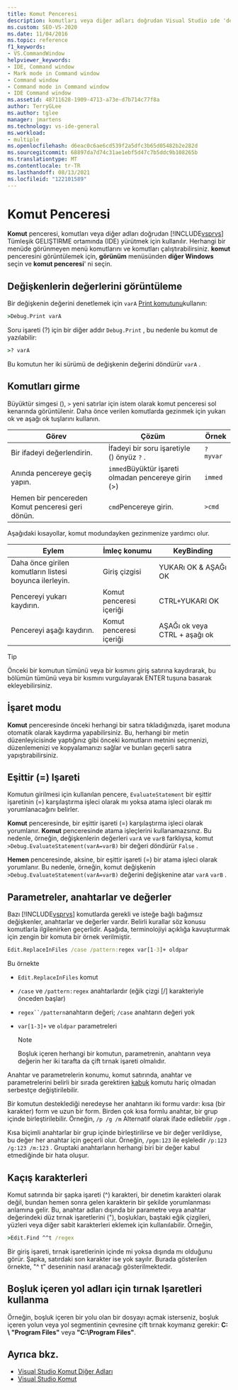 ```yaml
---
title: Komut Penceresi
description: komutları veya diğer adları doğrudan Visual Studio ıde 'de yürütmek için Komut penceresi nasıl kullanabileceğinizi öğrenin.
ms.custom: SEO-VS-2020
ms.date: 11/04/2016
ms.topic: reference
f1_keywords:
- VS.CommandWindow
helpviewer_keywords:
- IDE, Command window
- Mark mode in Command window
- Command window
- Command mode in Command window
- IDE Command window
ms.assetid: 48711628-1909-4713-a73e-d7b714c77f8a
author: TerryGLee
ms.author: tglee
manager: jmartens
ms.technology: vs-ide-general
ms.workload:
- multiple
ms.openlocfilehash: d6eac0c6ae6cd539f2a5dfc3b65d05482b2e282d
ms.sourcegitcommit: 68897da7d74c31ae1ebf5d47c7b5ddc9b108265b
ms.translationtype: MT
ms.contentlocale: tr-TR
ms.lasthandoff: 08/13/2021
ms.locfileid: "122101589"
---
```

# <a name="command-window"></a>Komut Penceresi
**Komut** penceresi, komutları veya diğer adları doğrudan [!INCLUDE[vsprvs](../../code-quality/includes/vsprvs_md.md)] Tümleşik GELIŞTIRME ortamında (IDE) yürütmek için kullanılır. Herhangi bir menüde görünmeyen menü komutlarını ve komutları çalıştırabilirsiniz. **komut** penceresini görüntülemek için, **görünüm** menüsünden **diğer Windows** seçin ve **komut penceresi**' ni seçin.

## <a name="displaying-the-values-of-variables"></a>Değişkenlerin değerlerini görüntüleme
Bir değişkenin değerini denetlemek için `varA` [Print komutunu](../../ide/reference/print-command.md)kullanın:

```cmd
>Debug.Print varA
```

Soru işareti (?) için bir diğer addır `Debug.Print` , bu nedenle bu komut de yazılabilir:

```cmd
>? varA
```

Bu komutun her iki sürümü de değişkenin değerini döndürür `varA` .

## <a name="entering-commands"></a>Komutları girme
Büyüktür simgesi (), `>` yeni satırlar için istem olarak komut penceresi sol kenarında görüntülenir. Daha önce verilen komutlarda gezinmek için yukarı ok ve aşağı ok tuşlarını kullanın.

|Görev|Çözüm|Örnek|
|----------|--------------|-------------|
|Bir ifadeyi değerlendirin.|İfadeyi bir soru işaretiyle () önyüz `?` .|`? myvar`|
|Anında pencereye geçiş yapın.|`immed`Büyüktür işareti olmadan pencereye girin (>)|`immed`|
|Hemen bir pencereden Komut penceresi geri dönün.|`cmd`Pencereye girin.|`>cmd`|

Aşağıdaki kısayollar, komut modundayken gezinmenize yardımcı olur.

|Eylem|İmleç konumu|KeyBinding|
|------------| - |----------------|
|Daha önce girilen komutların listesi boyunca ilerleyin.|Giriş çizgisi|YUKARı OK & AŞAĞı OK|
|Pencereyi yukarı kaydırın.|Komut penceresi içeriği|CTRL+YUKARI OK|
|Pencereyi aşağı kaydırın.|Komut penceresi içeriği|AŞAĞı ok veya CTRL + aşağı ok|

> [!TIP]
> Önceki bir komutun tümünü veya bir kısmını giriş satırına kaydırarak, bu bölümün tümünü veya bir kısmını vurgulayarak ENTER tuşuna basarak ekleyebilirsiniz.

## <a name="mark-mode"></a>İşaret modu
**Komut** penceresinde önceki herhangi bir satıra tıkladığınızda, işaret moduna otomatik olarak kaydırma yapabilirsiniz. Bu, herhangi bir metin düzenleyicisinde yaptığınız gibi önceki komutların metnini seçmenizi, düzenlemenizi ve kopyalamanızı sağlar ve bunları geçerli satıra yapıştırabilirsiniz.

## <a name="the-equals--sign"></a>Eşittir (=) Işareti
Komutun girilmesi için kullanılan pencere, `EvaluateStatement` bir eşittir işaretinin (=) karşılaştırma işleci olarak mı yoksa atama işleci olarak mı yorumlanacağını belirler.

**Komut** penceresinde, bir eşittir işareti (=) karşılaştırma işleci olarak yorumlanır. **Komut** penceresinde atama işleçlerini kullanamazsınız. Bu nedenle, örneğin, değişkenlerin değerleri `varA` ve `varB` farklıysa, komut `>Debug.EvaluateStatement(varA=varB)` bir değeri döndürür `False` .

**Hemen** penceresinde, aksine, bir eşittir işareti (=) bir atama işleci olarak yorumlanır. Bu nedenle, örneğin, komut değişkenin `>Debug.EvaluateStatement(varA=varB)` değerini değişkenine atar `varA` `varB` .

## <a name="parameters-switches-and-values"></a>Parametreler, anahtarlar ve değerler
Bazı [!INCLUDE[vsprvs](../../code-quality/includes/vsprvs_md.md)] komutlarda gerekli ve isteğe bağlı bağımsız değişkenler, anahtarlar ve değerler vardır. Belirli kurallar söz konusu komutlarla ilgilenirken geçerlidir. Aşağıda, terminolojiyi açıklığa kavuşturmak için zengin bir komuta bir örnek verilmiştir.

```cmd
Edit.ReplaceInFiles /case /pattern:regex var[1-3]+ oldpar
```

Bu örnekte

- `Edit.ReplaceInFiles` komut

- `/case` ve `/pattern:regex` anahtarlardır (eğik çizgi [/] karakteriyle önceden başlar)

- `regex``/pattern`anahtarın değeri; `/case` anahtarın değeri yok

- `var[1-3]+` ve `oldpar` parametreleri

    > [!NOTE]
    > Boşluk içeren herhangi bir komutun, parametrenin, anahtarın veya değerin her iki tarafta da çift tırnak işareti olmalıdır.

Anahtar ve parametrelerin konumu, komut satırında, anahtar ve parametrelerini belirli bir sırada gerektiren [kabuk](../../ide/reference/shell-command.md) komutu hariç olmadan serbestçe değiştirilebilir.

Bir komutun desteklediği neredeyse her anahtarın iki formu vardır: kısa (bir karakter) form ve uzun bir form. Birden çok kısa formlu anahtar, bir grup içinde birleştirilebilir. Örneğin, `/p /g /m` Alternatif olarak ifade edilebilir `/pgm` .

Kısa biçimli anahtarlar bir grup içinde birleştirilirse ve bir değer verildiyse, bu değer her anahtar için geçerli olur. Örneğin, `/pgm:123` ile eşleledir `/p:123 /g:123 /m:123` . Gruptaki anahtarların herhangi biri bir değer kabul etmediğinde bir hata oluşur.

## <a name="escape-characters"></a>Kaçış karakterleri
Komut satırında bir şapka işareti (^) karakteri, bir denetim karakteri olarak değil, bundan hemen sonra gelen karakterin bir şekilde yorumlanması anlamına gelir. Bu, anahtar adları dışında bir parametre veya anahtar değerindeki düz tırnak işaretlerini ("), boşlukları, baştaki eğik çizgileri, yüzleri veya diğer sabit karakterleri eklemek için kullanılabilir. Örneğin,

```cmd
>Edit.Find ^^t /regex
```

Bir giriş işareti, tırnak işaretlerinin içinde mi yoksa dışında mı olduğunu görür. Şapka, satırdaki son karakter ise yok sayılır. Burada gösterilen örnekte, "^ t" deseninin nasıl aranacağı gösterilmektedir.

## <a name="use-quotes-for-path-names-with-spaces"></a>Boşluk içeren yol adları için tırnak Işaretleri kullanma
Örneğin, boşluk içeren bir yolu olan bir dosyayı açmak isterseniz, boşluk içeren yolun veya yol segmentinin çevresine çift tırnak koymanız gerekir: **C: \\ "Program Files"** veya **"C:\Program Files"**.

## <a name="see-also"></a>Ayrıca bkz.

- [Visual Studio Komut Diğer Adları](../../ide/reference/visual-studio-command-aliases.md)
- [Visual Studio Komut](../../ide/reference/visual-studio-commands.md)
